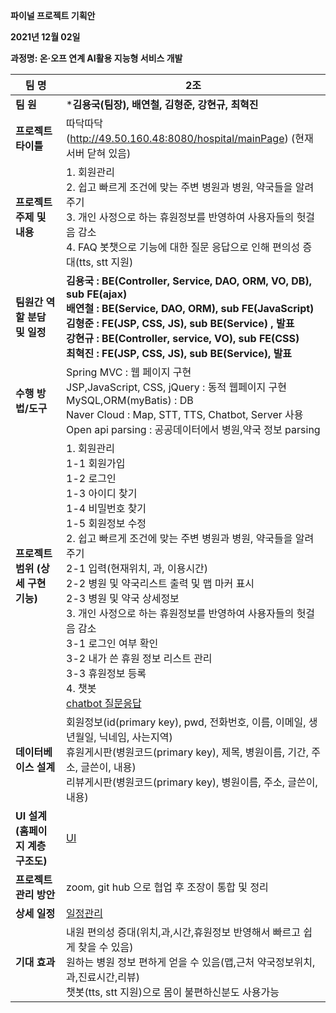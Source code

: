 **파이널 프로젝트 기획안**

**2021년 12월 02일**

**과정명: 온·오프 연계 AI활용 지능형 서비스 개발**

| 팀 명                                   | **2조**                                                      |
| --------------------------------------- | ------------------------------------------------------------ |
| **팀 원**                               | ***김용국(팀장), 배연철, 김형준, 강현규,  최혁진**           |
| **프로젝트 타이틀**                     | 따닥따닥     (http://49.50.160.48:8080/hospital/mainPage) (현재 서버 닫혀 있음) |
| **프로젝트 주제**  **및 내용**          | 1. 회원관리<br/>2. 쉽고  빠르게 조건에 맞는 주변 병원과 병원, 약국들을 알려주기  <br>3. 개인 사정으로 하는 휴원정보를 반영하여 사용자들의 헛걸음 감소<br/>4. FAQ 봇챗으로 기능에 대한 질문 응답으로 인해 편의성 증대(tts, stt 지원) |
| **팀원간 역할**  **분담 및 일정**       | **김용국 : BE(Controller, Service, DAO, ORM, VO, DB), sub FE(ajax)**     <br>**배연철 : BE(Service, DAO, ORM), sub  FE(JavaScript)**     <br/>**김형준 : FE(JSP, CSS, JS), sub  BE(Service) , 발표**     <br/>**강현규 : BE(Controller, service, VO), sub  FE(CSS)**     <br/>**최혁진 : FE(JSP, CSS, JS), sub  BE(Service), 발표** |
| **수행 방법/도구**                      | Spring MVC : 웹 페이지 구현<br/> JSP,JavaScript, CSS, jQuery : 동적 웹페이지 구현  <br/>MySQL,ORM(myBatis) : DB<br/> Naver Cloud : Map, STT, TTS, Chatbot, Server 사용 <br/>Open api parsing : 공공데이터에서 병원,약국 정보 parsing |
| **프로젝트 범위**  **(상세 구현 기능)** | 1. 회원관리<br>   1-1 회원가입<br>   1-2 로그인<br>   1-3 아이디 찾기 <br>   1-4 비밀번호 찾기<br>   1-5 회원정보 수정<br>2. 쉽고  빠르게 조건에 맞는 주변 병원과 병원, 약국들을 알려주기<br>   2-1 입력(현재위치, 과, 이용시간)<br>   2-2 병원 및 약국리스트 출력 및 맵 마커 표시<br>   2-3 병원 및 약국 상세정보<br>3. 개인 사정으로 하는 휴원정보를 반영하여 사용자들의 헛걸음 감소<br>   3-1 로그인 여부 확인<br>   3-2 내가 쓴 휴원 정보 리스트 관리<br>   3-3 휴원정보 등록<br>4. 챗봇<br>   [chatbot 질문응답](https://docs.google.com/spreadsheets/d/1NJt0shln92tClU4g6miSlHxHow1RB7Zs3O22pVf4vp0/edit#gid=0) |
| **데이터베이스 설계**                   | 회원정보(id(primary key), pwd, 전화번호, 이름, 이메일, 생년월일, 닉네임,  사는지역)   <br/>휴원게시판(병원코드(primary key), 제목, 병원이름, 기간, 주소, 글쓴이, 내용)    <br/>리뷰게시판(병원코드(primary key), 병원이름, 주소, 글쓴이, 내용) |
| **UI 설계**  **(홈페이지 계층 구조도)** | [UI](https://gitmind.com/app/doc/06b9cde52257cb4f39ce99e535a59058) |
| **프로젝트 관리 방안**                  | zoom, git hub 으로 협업 후 조장이 통합 및 정리               |
| **상세 일정**                           | [일정관리](https://docs.google.com/spreadsheets/d/1yhoqqcfYHeBAAwZfJauhKBIfSHekVYzk02yUMmVMLhY/edit#gid=1801751892) |
| **기대 효과**                           | 내원 편의성 증대(위치,과,시간,휴원정보 반영해서 빠르고 쉽게 찾을 수 있음)<br/>원하는 병원 정보 편하게 얻을 수 있음(맵,근처 약국정보위치,과,진료시간,리뷰)<br>챗봇(tts, stt 지원)으로 몸이 불편하신분도 사용가능 |

 

 